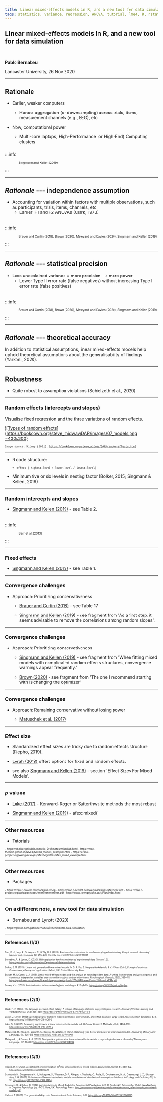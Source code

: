 ```yaml
---
title: Linear mixed-effects models in R, and a new tool for data simulation
tags: statistics, variance, regression, ANOVA, tutorial, lme4, R, rstats
---
```



## Linear mixed-effects models in R, and a new tool for data simulation
<br>

**Pablo Bernabeu**
<br>

Lancaster University, 26 Nov 2020

---

## Rationale

- Earlier, weaker computers
    - Hence, aggregation (or downsampling) across trials, items, measurement channels (e.g., EEG), etc

- Now, computational power
    - Multi-core laptops, High-Performance (or High-End) Computing clusters

<div style='margin-bottom:25px'></div>

:::info
<div style="text-align:left; margin-top:5px; padding-bottom:11px; padding-left:45px;"> 
<span  style="font-size:70%"> Singmann and Kellen (2019) </span> 
</div>
:::

---

## *Rationale* --- independence assumption

- Accounting for variation within factors with multiple observations, such as participants, trials, items, channels, etc 
    - Earlier: F1 and F2 ANOVAs (Clark, 1973) 

<div style='margin-bottom:35px'></div>

:::info
<div style="text-align:left; margin-top:5px; padding-bottom:11px; padding-left:45px;"> 
<span  style="font-size:70%"> Brauer and Curtin (2018), Brown (2020), Meteyard and Davies (2020), Singmann and Kellen (2019) </span> 
</div>
:::

---

## *Rationale* --- statistical precision

- Less unexplained variance = more precision --> more power
    - Lower Type II error rate (false negatives) without increasing Type I error rate (false positives)

<div style='margin-bottom:35px'></div>

:::info
<div style="text-align:left; margin-top:5px; padding-bottom:11px; padding-left:45px;"> 
<span  style="font-size:70%"> Brauer and Curtin (2018), Brown (2020), Meteyard and Davies (2020), Singmann and Kellen (2019) </span> 
</div>
:::

---

## *Rationale* --- theoretical accuracy

In addition to statistical assumptions, linear mixed-effects models help uphold theoretical assumptions about the generalisability of findings (Yarkoni, 2020).

---

## Robustness
 
- Quite robust to assumption violations (Schielzeth et al., 2020)

---

### Random effects (intercepts and slopes)

Visualise fixed regression and the three variations of random effects.

[![Types of random effects](https://bookdown.org/steve_midway/DAR/images/07_models.png =430x300)](https://bookdown.org/steve_midway/DAR/random-effects.html)

<div style="font-size:60%; font-family:courier;">
    
Image source: Midway (2021), https://bookdown.org/steve_midway/DAR/random-effects.html

</div>

---

- R code structure:

    <div style="font-size:60%; font-family:courier;">
    + (effect | highest_level / lower_level / lowest_level)
    </div>

- Minimum five or six levels in nesting factor 
    (Bolker, 2015; Singmann & Kellen, 2019)

---

### Random intercepts and slopes

- [Singmann and Kellen (2019)](http://singmann.org/download/publications/singmann_kellen-introduction-mixed-models.pdf) - see Table 2.

<div style='margin-bottom:35px'></div>

:::info
<div style="text-align:left; margin-top:5px; padding-bottom:11px; padding-left:45px;"> 
<span  style="font-size:70%"> Barr et al. (2013) </span> 
</div>
:::

---

### Fixed effects

- [Singmann and Kellen (2019)](http://singmann.org/download/publications/singmann_kellen-introduction-mixed-models.pdf) - see Table 1.

---

### Convergence challenges

- Approach: Prioritising conservativeness

    - [Brauer and Curtin (2018)](https://psych.wisc.edu/Brauer/BrauerLab/wp-content/uploads/2014/04/Brauer-Curtin-2018-on-LMEMs.pdf) - see Table 17.

    - [Singmann and Kellen (2019)](http://singmann.org/download/publications/singmann_kellen-introduction-mixed-models.pdf) - see fragment from 'As a first step, it seems advisable to remove the correlations among random slopes'.

---

### Convergence challenges

- Approach: Prioritising conservativeness

    - [Singmann and Kellen (2019)](http://singmann.org/download/publications/singmann_kellen-introduction-mixed-models.pdf) - see fragment from 'When fitting mixed models with complicated random effects structures, convergence warnings appear frequently.'

    - [Brown (2020)](https://doi.org/10.31234/osf.io/9vghm) - see fragment from 'The one I recommend starting with is changing the optimizer'.

---

### Convergence challenges

- Approach: Remaining conservative without losing power

    - [Matuschek et al. (2017)](https://doi.org/10.1016/j.jml.2017.01.001)

---

### Effect size

- Standardised effect sizes are tricky due to random effects structure (Piepho, 2019).

- [Lorah (2018)](https://link.springer.com/article/10.1186/s40536-018-0061-2) offers options for fixed and random effects.

- see also [Singmann and Kellen (2019)](http://singmann.org/download/publications/singmann_kellen-introduction-mixed-models.pdf) - section 'Effect Sizes For Mixed Models'.

---

### *p* values

- [Luke (2017)](https://doi.org/10.3758/s13428-016-0809-y) - Kenward-Roger or Satterthwaite methods the most robust

- [Singmann and Kellen (2019)](http://singmann.org/download/publications/singmann_kellen-introduction-mixed-models.pdf) - afex::mixed()

---

### Other resources

- Tutorials
<span style='font-size:60%;'>
    - https://bbolker.github.io/morelia_2018/notes/mixedlab.html
    - https://mac-theobio.github.io/QMEE/Mixed_models_examples.html
    - https://cran.r-project.org/web/packages/afex/vignettes/afex_mixed_example.html
</span>

---

### Other resources

- Packages
<span style='font-size:60%;'>
    - https://cran.r-project.org/package=lme4
    - https://cran.r-project.org/web/packages/afex/afex.pdf
    - https://cran.r-project.org/web/packages/lmerTest/lmerTest.pdf
    - http://www.strengejacke.de/sjPlot/index.html
</span>

---

### On a different note, a new tool for data simulation

- Bernabeu and Lynott (2020)
<span style='font-size:60%;'>
    - https://github.com/pablobernabeu/Experimental-data-simulation/
</span>

---

#### References (1/3)

<div style="font-size:50%; text-align:left; text-indent:-2em; margin-left:2em;">

Barr, D. J., Levy, R., Scheepers, C., & Tily, H. J. (2013). Random effects structure for confirmatory hypothesis testing: Keep it maximal. *Journal of Memory and Language, 68*, 255–278. http://dx.doi.org/10.1016/j.jml.2012.11.001

Bernabeu, P., & Lynott, D. (2020). *Web application for the simulation of experimental data* (Version 1.2). https://github.com/pablobernabeu/Experimental-data-simulation/

Bolker, B. M. (2015). Linear and generalized linear mixed models. In G. A. Fox, S. Negrete-Yankelevich, & V. J. Sosa (Eds.), *Ecological statistics: Contemporary theory and application*. Oxford, UK: Oxford University Press.

Brauer, M., & Curtin, J. J. (2018). Linear mixed-effects models and the analysis of nonindependent data: A unified framework to analyze categorical and continuous independent variables that vary within-subjects and/or within-items. *Psychological Methods, 23*(3), 389–411. https://psych.wisc.edu/Brauer/BrauerLab/wp-content/uploads/2014/04/Brauer-Curtin-2018-on-LMEMs.pdf

Brown, V. A. (2020). *An introduction to linear mixed effects modeling in R.* PsyArXiv. https://doi.org/10.31234/osf.io/9vghm

</div>

---

#### References (2/3)

<div style="font-size:50%; text-align:left; text-indent:-2em; margin-left:2em;">

Clark, H. H. (1973). The language-as-fixed-effect fallacy: A critique of language statistics in psychological research. *Journal of Verbal Learning and Verbal Behavior, 12*(4), 335-359. https://doi.org/10.1016/S0022-5371(73)80014-3

Lorah, J. (2018). Effect size measures for multilevel models: definition, interpretation, and TIMSS example. *Large-scale Assessments in Education, 6*, 8. https://doi.org/10.1186/s40536-018-0061-2

Luke, S. G. (2017). Evaluating significance in linear mixed-effects models in R. *Behavior Research Methods, 49*(4), 1494–1502. https://doi.org/10.3758/s13428-016-0809-y

Matuschek, H., Kliegl, R., Vasishth, S., Baayen, H., & Bates, D. (2017). Balancing type 1 error and power in linear mixed models. *Journal of Memory and Language, 94*, 305–315. https://doi.org/10.1016/j.jml.2017.01.001

Meteyard, L., & Davies, R. A. (2020). Best practice guidance for linear mixed-effects models in psychological science. *Journal of Memory and Language, 112*, 104092. https://doi.org/10.1016/j.jml.2020.104092

</div>

---

#### References (3/3)

<div style="font-size:50%; text-align:left; text-indent:-2em; margin-left:2em;">

Piepho, H.‐P. (2019). A coefficient of determination (*R*<sup>2</sup>) for generalized linear‐mixed models. *Biometrical Journal, 61*, 860–872. https://doi.org/10.1002/bimj.201800270

Schielzeth, H., Dingemanse, N. J., Nakagawa, S., Westneat, D. F., Allegue, H, Teplitsky, C., Reale, D., Dochtermann, N. A., Garamszegi, L. Z., & Araya-Ajoy, Y. G. (2020). Robustness of linear mixed-effects models to violations of distributional assumptions. *Methods in Ecology and Evolution, 00*, 1– 12. https://doi.org/10.1111/2041-210X.13434

Singmann, H., & Kellen, D. (2019). An Introduction to Mixed Models for Experimental Psychology. In D. H. Spieler & E. Schumacher (Eds.), *New Methods in Cognitive Psychology* (pp. 4–31). Hove, UK: Psychology Press. http://singmann.org/download/publications/singmann_kellen-introduction-mixed-models.pdf

Yarkoni, T. (2020). The generalizability crisis. *Behavioral and Brain Sciences*, 1-37. https://doi.org/10.1017/S0140525X20001685

</div>
